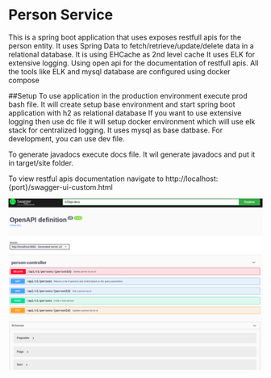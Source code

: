 # Person Service

This is a spring boot application that uses exposes restfull apis for the person entity.
It uses Spring Data to fetch/retrieve/update/delete data in a relational database.
It is using EHCache as 2nd level cache
It uses ELK for extensive logging.
Using open api for the documentation of restfull apis.
All the tools like ELK and mysql database are configured using docker compose

##Setup
To use application in the production environment execute prod bash file. It will create setup base environment and start spring boot application with h2 as relational database
If you want to use extensive logging then use dc file it will setup docker environment which will use elk stack for centralized logging. It uses mysql as base datbase.
For development, you can use dev file.

To generate javadocs execute docs file. It wil generate javadocs and put it in target/site folder.

To view restful apis documentation navigate to http://localhost:{port}/swagger-ui-custom.html

<img src="images/swagger.png" />

